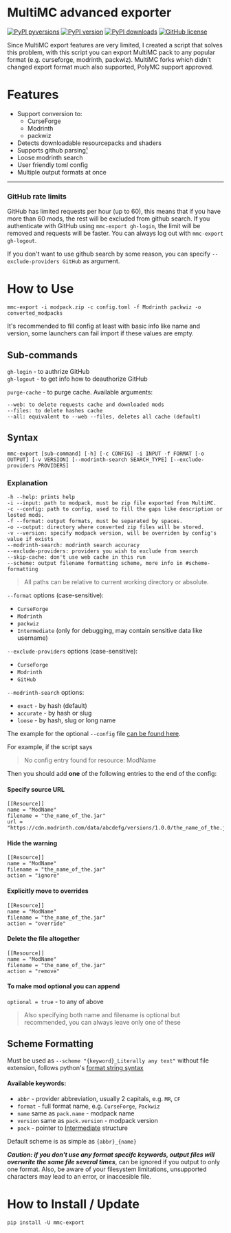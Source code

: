 # MultiMC advanced exporter
[![PyPI pyversions](https://img.shields.io/pypi/pyversions/mmc-export)](https://www.python.org)
[![PyPI version](https://img.shields.io/pypi/v/mmc-export?label=mmc-export&color=%2347a637)](https://pypi.org/project/mmc-export)
[![PyPI downloads](https://img.shields.io/pypi/dm/mmc-export?color=%23894bbf)](https://pypistats.org/packages/mmc-export)
[![GitHub license](https://img.shields.io/github/license/RozeFound/mmc-export)](/LICENSE)

Since MultiMC export features are very limited, I created a script that solves this problem, with this script you can export MultiMC pack to any popular format (e.g. curseforge, modrinth, packwiz). MultiMC forks which didn't changed export format much also supported, PolyMC support approved.

# Features

- Support conversion to:
    - CurseForge
    - Modrinth
    - packwiz
- Detects downloadable resourcepacks and shaders
- Supports github parsing[¹](#github-rate-limits)
- Loose modrinth search
- User friendly toml config
- Multiple output formats at once

---
### GitHub rate limits

GitHub has limited requests per hour (up to 60), this means that if you have more than 60 mods, the rest will be excluded from github search. 
If you authenticate with GitHub using `mmc-export gh-login`, the limit will be removed and requests will be faster. You can always log out with `mmc-export gh-logout`.

If you don't want to use github search by some reason, you can specify `--exclude-providers GitHub` as argument.

# How to Use
```
mmc-export -i modpack.zip -c config.toml -f Modrinth packwiz -o converted_modpacks
```
It's recommended to fill config at least with basic info like name and version, some launchers can fail import if these values are empty.

## Sub-commands

`gh-login` - to authrize GitHub \
`gh-logout` - to get info how to deauthorize GitHub 

`purge-cache` - to purge cache. Available arguments:
```
--web: to delete requests cache and downloaded mods
--files: to delete hashes cache
--all: equivalent to --web --files, deletes all cache (default)
```

## Syntax
```
mmc-export [sub-command] [-h] [-c CONFIG] -i INPUT -f FORMAT [-o OUTPUT] [-v VERSION] [--modrinth-search SEARCH_TYPE] [--exclude-providers PROVIDERS]
```

### Explanation
```
-h --help: prints help
-i --input: path to modpack, must be zip file exported from MultiMC.
-c --config: path to config, used to fill the gaps like description or losted mods.
-f --format: output formats, must be separated by spaces.
-o --output: directory where converted zip files will be stored.
-v --version: specify modpack version, will be overriden by config's value if exists
--modrinth-search: modrinth search accuracy
--exclude-providers: providers you wish to exclude from search
--skip-cache: don't use web cache in this run
--scheme: output filename formatting scheme, more info in #scheme-formatting
```
> All paths can be relative to current working directory or absolute.

`--format` options (case-sensitive): 
- `CurseForge`
- `Modrinth`
- `packwiz`
- `Intermediate` (only for debugging, may contain sensitive data like username)

`--exclude-providers` options (case-sensitive): 
- `CurseForge`
- `Modrinth`
- `GitHub`

`--modrinth-search` options:
- `exact` - by hash (default)
- `accurate` - by hash or slug
- `loose` - by hash, slug or long name

The example for the optional `--config` file [can be found here](example_config.toml). 

For example, if the script says

> No config entry found for resource: ModName

Then you should add **one** of the following entries to the end of the config:

#### Specify source URL
```
[[Resource]]
name = "ModName"
filename = "the_name_of_the.jar" 
url = "https://cdn.modrinth.com/data/abcdefg/versions/1.0.0/the_name_of_the.jar"
```
#### Hide the warning
```
[[Resource]]
name = "ModName"
filename = "the_name_of_the.jar" 
action = "ignore"
```
#### Explicitly move to overrides
```
[[Resource]]
name = "ModName"
filename = "the_name_of_the.jar" 
action = "override"
```
#### Delete the file altogether
```
[[Resource]]
name = "ModName"
filename = "the_name_of_the.jar" 
action = "remove"
```
#### To make mod optional you can append
`optional = true` - to any of above

> Also specifying both name and filename is optional but recommended, you can always leave only one of these

## Scheme Formatting

Must be used as `--scheme "{keyword}_Literally any text"` without file extension, follows python's [format string syntax](https://docs.python.org/3/library/string.html#format-string-syntax)

#### Available keywords: 
- `abbr` - provider abbreviation, usually 2 capitals, e.g. `MR`, `CF`
- `format` - full format name, e.g. `CurseForge`, `Packwiz`
- `name` same as `pack.name` - modpack name
- `version` same as `pack.version` - modpack version
- `pack` - pointer to [Intermediate](mmc_export/Helpers/structures.py#L49-L65) structure

Default scheme is as simple as `{abbr}_{name}`

***Caution: if you don't use any format specifc keywords, output files will overwrite the same file several times***, can be ignored if you output to only one format.
Also, be aware of your filesystem limitations, unsupported characters may lead to an error, or inaccesible file.

# How to Install / Update
```
pip install -U mmc-export
```
